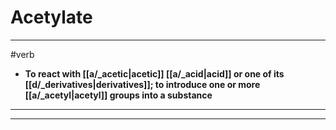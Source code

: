 # Acetylate
---
#verb
- **To react with [[a/_acetic|acetic]] [[a/_acid|acid]] or one of its [[d/_derivatives|derivatives]]; to introduce one or more [[a/_acetyl|acetyl]] groups into a substance**
---
---
